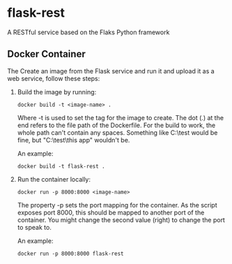 # flask-rest
A RESTful service based on the Flaks Python framework

## Docker Container 
The Create an image from the Flask service and run it and upload it as a web service, follow these steps:

1. Build the image by running:
    ```docker
    docker build -t <image-name> .
    ```

    Where -t is used to set the tag for the image to create. The dot (.) at the end refers to the file path of the Dockerfile. For the build to work, the whole path can't contain any spaces. Something like C:\test would be fine, but "C:\test\this app" wouldn't be.

    An example: 

    ```docker
    docker build -t flask-rest .
    ```

2. Run the container locally:
    ```docker
    docker run -p 8000:8000 <image-name>
    ```

    The property -p sets the port mapping for the container. As the script exposes port 8000, this should be mapped to another port of the container. You might change the second value (right) to change the port to speak to. 

    An example: 

    ```docker
    docker run -p 8000:8000 flask-rest
    ```
